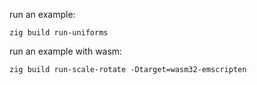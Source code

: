 run an example:

```
zig build run-uniforms
```

run an example with wasm:

```
zig build run-scale-rotate -Dtarget=wasm32-emscripten
```
